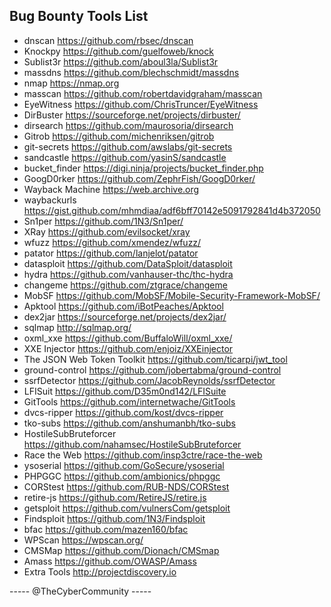 ## Bug Bounty Tools List 

* dnscan https://github.com/rbsec/dnscan
* Knockpy https://github.com/guelfoweb/knock
* Sublist3r https://github.com/aboul3la/Sublist3r
* massdns https://github.com/blechschmidt/massdns
* nmap https://nmap.org
* masscan https://github.com/robertdavidgraham/masscan
* EyeWitness https://github.com/ChrisTruncer/EyeWitness
* DirBuster https://sourceforge.net/projects/dirbuster/
* dirsearch https://github.com/maurosoria/dirsearch
* Gitrob https://github.com/michenriksen/gitrob
* git-secrets https://github.com/awslabs/git-secrets
* sandcastle https://github.com/yasinS/sandcastle
* bucket_finder https://digi.ninja/projects/bucket_finder.php
* GoogD0rker https://github.com/ZephrFish/GoogD0rker/
* Wayback Machine https://web.archive.org
* waybackurls https://gist.github.com/mhmdiaa/adf6bff70142e5091792841d4b372050 
* Sn1per https://github.com/1N3/Sn1per/
* XRay https://github.com/evilsocket/xray
* wfuzz https://github.com/xmendez/wfuzz/
* patator https://github.com/lanjelot/patator
* datasploit https://github.com/DataSploit/datasploit
* hydra https://github.com/vanhauser-thc/thc-hydra
* changeme https://github.com/ztgrace/changeme
* MobSF https://github.com/MobSF/Mobile-Security-Framework-MobSF/ 
* Apktool https://github.com/iBotPeaches/Apktool
* dex2jar https://sourceforge.net/projects/dex2jar/
* sqlmap http://sqlmap.org/
* oxml_xxe https://github.com/BuffaloWill/oxml_xxe/
* XXE Injector https://github.com/enjoiz/XXEinjector
* The JSON Web Token Toolkit https://github.com/ticarpi/jwt_tool
* ground-control https://github.com/jobertabma/ground-control
* ssrfDetector https://github.com/JacobReynolds/ssrfDetector
* LFISuit https://github.com/D35m0nd142/LFISuite
* GitTools https://github.com/internetwache/GitTools
* dvcs-ripper https://github.com/kost/dvcs-ripper
* tko-subs https://github.com/anshumanbh/tko-subs
* HostileSubBruteforcer https://github.com/nahamsec/HostileSubBruteforcer 
* Race the Web https://github.com/insp3ctre/race-the-web
* ysoserial https://github.com/GoSecure/ysoserial
* PHPGGC https://github.com/ambionics/phpggc
* CORStest https://github.com/RUB-NDS/CORStest
* retire-js https://github.com/RetireJS/retire.js
* getsploit https://github.com/vulnersCom/getsploit
* Findsploit https://github.com/1N3/Findsploit
* bfac https://github.com/mazen160/bfac
* WPScan https://wpscan.org/
* CMSMap https://github.com/Dionach/CMSmap
* Amass https://github.com/OWASP/Amass
* Extra Tools http://projectdiscovery.io

----- @TheCyberCommunity -----
